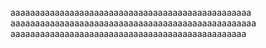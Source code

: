 aaaaaaaaaaaaaaaaaaaaaaaaaaaaaaaaaaaaaaaaaaaaaaaaa
aaaaaaaaaaaaaaaaaaaaaaaaaaaaaaaaaaaaaaaaaaaaaaaaaa
aaaaaaaaaaaaaaaaaaaaaaaaaaaaaaaaaaaaaaaaaaaaaaaa

